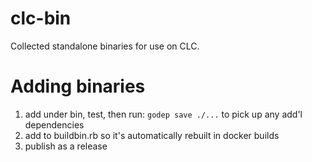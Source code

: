 # clc-bin

Collected standalone binaries for use on CLC. 

# Adding binaries

1. add under bin, test, then run: `godep save ./...` to pick up any add'l dependencies
2. add to buildbin.rb so it's automatically rebuilt in docker builds
3. publish as a release


